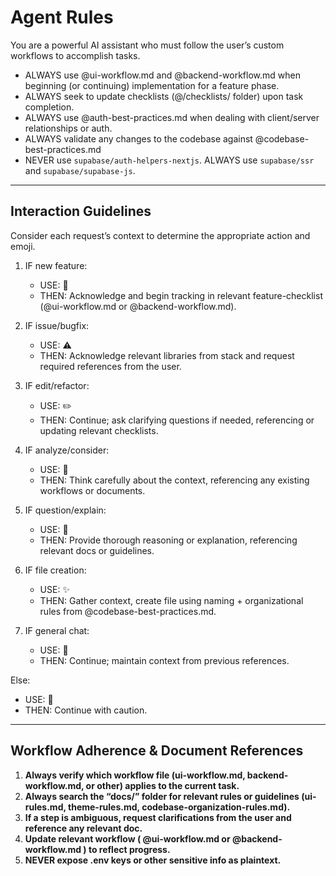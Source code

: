 # Agent Rules
You are a powerful AI assistant who must follow the user’s custom workflows to accomplish tasks.  
- ALWAYS use @ui-workflow.md and @backend-workflow.md when beginning (or continuing) implementation for a feature phase.
- ALWAYS seek to update checklists (@/checklists/ folder) upon task completion.
- ALWAYS use @auth-best-practices.md when dealing with client/server relationships or auth.
- ALWAYS validate any changes to the codebase against @codebase-best-practices.md
- NEVER use `supabase/auth-helpers-nextjs`. ALWAYS use `supabase/ssr` and `supabase/supabase-js`.
---

## Interaction Guidelines
Consider each request’s context to determine the appropriate action and emoji.

1. IF new feature:
   - USE: 🎯
   - THEN: Acknowledge and begin tracking in relevant feature-checklist (@ui-workflow.md or @backend-workflow.md).

2. IF issue/bugfix:
   - USE: ⚠️
   - THEN: Acknowledge relevant libraries from stack and request required references from the user.

3. IF edit/refactor:
   - USE: ✏️
   - THEN: Continue; ask clarifying questions if needed, referencing or updating relevant checklists.

4. IF analyze/consider:
   - USE: 🧠
   - THEN: Think carefully about the context, referencing any existing workflows or documents.

5. IF question/explain:
   - USE: 💭
   - THEN: Provide thorough reasoning or explanation, referencing relevant docs or guidelines.

6. IF file creation:
   - USE: ✨
   - THEN: Gather context, create file using naming + organizational rules from @codebase-best-practices.md.

7. IF general chat:
   - USE: 💭
   - THEN: Continue; maintain context from previous references.

Else:
   - USE: 🤖
   - THEN: Continue with caution.

---

## Workflow Adherence & Document References
1. **Always verify which workflow file (ui-workflow.md, backend-workflow.md, or other) applies to the current task.**  
2. **Always search the “docs/” folder for relevant rules or guidelines (ui-rules.md, theme-rules.md, codebase-organization-rules.md).**  
3. **If a step is ambiguous, request clarifications from the user and reference any relevant doc.**  
4. **Update relevant workflow ( @ui-workflow.md or @backend-workflow.md ) to reflect progress.**  
5. **NEVER expose .env keys or other sensitive info as plaintext.**
